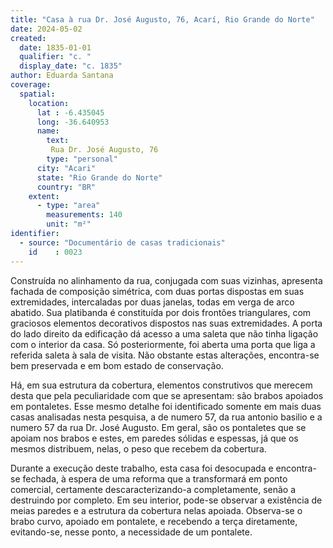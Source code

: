 ```yaml
---
title: "Casa à rua Dr. José Augusto, 76, Acarí, Rio Grande do Norte"
date: 2024-05-02
created:
  date: 1835-01-01
  qualifier: "c. "
  display_date: "c. 1835"
author: Eduarda Santana
coverage:
  spatial:
    location:
      lat : -6.435045
      long: -36.640953
      name: 
        text: 
         Rua Dr. José Augusto, 76
        type: "personal"
      city: "Acari"
      state: "Rio Grande do Norte"
      country: "BR"
    extent:
      - type: "area"
        measurements: 140
        unit: "m²"
identifier:
  - source: "Documentário de casas tradicionais"
    id    : 0023
---
```


Construída no alinhamento da rua, conjugada com suas vizinhas, apresenta fachada de composição simétrica, com duas portas dispostas em suas extremidades, intercaladas por duas janelas, todas em verga de arco abatido. Sua platibanda é constituída por dois frontões triangulares, com graciosos elementos decorativos dispostos nas suas extremidades. A porta do lado direito da edificação dá acesso a uma saleta que não tinha ligação com o interior da casa. Só posteriormente, foi aberta uma porta que liga a referida saleta à sala de visita. Não obstante estas alterações, encontra-se bem preservada e em bom estado de conservação.

Há, em sua estrutura da cobertura, elementos construtivos que merecem desta que pela peculiaridade com que se apresentam: são brabos apoiados em pontaletes. Esse mesmo detalhe foi identificado somente em mais duas casas analisadas nesta pesquisa, a de numero 57, da rua antonio basilio e a numero 57 da rua Dr. José Augusto. Em geral, são os pontaletes que se apoiam nos brabos e estes, em paredes sólidas e espessas, já que os mesmos distribuem, nelas, o peso que recebem da cobertura.

Durante a execução deste trabalho, esta casa foi desocupada e encontra-se fechada, à espera de uma reforma que a transformará em ponto comercial, certamente descaracterizando-a completamente, senão a destruindo por completo. Em seu interior, pode-se observar a existência de meias paredes e a estrutura da cobertura nelas apoiada. Observa-se o brabo curvo, apoiado em pontalete, e recebendo a terça diretamente, evitando-se, nesse ponto, a necessidade de um pontalete.
